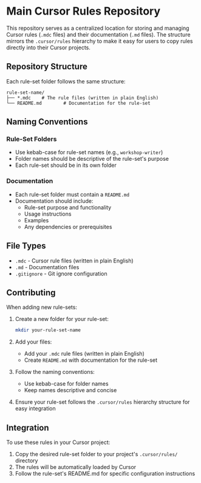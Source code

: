 # Main Cursor Rules Repository

This repository serves as a centralized location for storing and managing Cursor rules (`.mdc` files) and their documentation (`.md` files). The structure mirrors the `.cursor/rules` hierarchy to make it easy for users to copy rules directly into their Cursor projects.

## Repository Structure

Each rule-set folder follows the same structure:
```
rule-set-name/
├── *.mdc    # The rule files (written in plain English)
└── README.md        # Documentation for the rule-set
```

## Naming Conventions

### Rule-Set Folders
- Use kebab-case for rule-set names (e.g., `workshop-writer`)
- Folder names should be descriptive of the rule-set's purpose
- Each rule-set should be in its own folder

### Documentation
- Each rule-set folder must contain a `README.md`
- Documentation should include:
  - Rule-set purpose and functionality
  - Usage instructions
  - Examples
  - Any dependencies or prerequisites

## File Types
- `.mdc` - Cursor rule files (written in plain English)
- `.md` - Documentation files
- `.gitignore` - Git ignore configuration

## Contributing

When adding new rule-sets:

1. Create a new folder for your rule-set:
   ```bash
   mkdir your-rule-set-name
   ```

2. Add your files:
   - Add your `.mdc` rule files (written in plain English)
   - Create `README.md` with documentation for the rule-set

3. Follow the naming conventions:
   - Use kebab-case for folder names
   - Keep names descriptive and concise

4. Ensure your rule-set follows the `.cursor/rules` hierarchy structure for easy integration

## Integration

To use these rules in your Cursor project:
1. Copy the desired rule-set folder to your project's `.cursor/rules/` directory
2. The rules will be automatically loaded by Cursor
3. Follow the rule-set's README.md for specific configuration instructions
